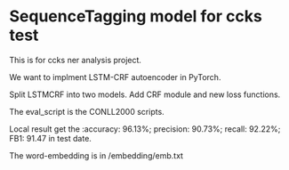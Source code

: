 # SequenceTagging model for ccks test

This is for ccks ner analysis project.

We want to implment LSTM-CRF autoencoder in PyTorch.

Split LSTMCRF into two models. Add CRF module and new loss functions.

The eval_script is the CONLL2000 scripts.

Local result get the :accuracy:  96.13%; precision:  90.73%; recall:  92.22%; FB1:  91.47
in test date.

The word-embedding is in /embedding/emb.txt
